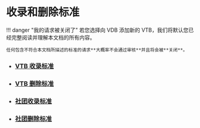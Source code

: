 # 收录和删除标准

!!! danger "我的请求被关闭了"
    若您选择向 VDB 添加新的 VTB，我们将默认您已经完整阅读并理解本文档的所有内容。

    任何包含不符合本文档所描述的标准的请求**大概率不会通过审核**并且将会被**关闭**。

* ### [VTB 收录标准](https://docs.vtbs.top/basic/add-personal/)
* ### [VTB 删除标准](https://docs.vtbs.top/basic/delete-personal/)
* ### [社团收录标准](https://docs.vtbs.top/basic/add-group/)
* ### [社团删除标准](https://docs.vtbs.top/basic/delete-group/)
